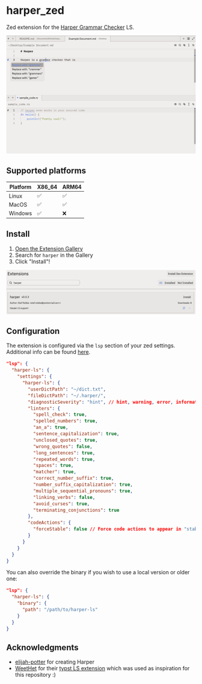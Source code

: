 # harper_zed

Zed extension for the
[Harper Grammar Checker](https://github.com/elijah-potter/harper) LS.

![Harper running inside zed](./images/zed_demo.png)

## Supported platforms

| Platform | X86_64 | ARM64 |
|---|---|---|
| Linux | ✅ | ✅ |
| MacOS | ✅ | ✅ |
| Windows | ✅ | ❌ |

## Install

1. [Open the Extension Gallery](https://zed.dev/docs/extensions/installing-extensions)
2. Search for `harper` in the Gallery
3. Click "Install"!

![Harper in the Zed Extension Gallery](./images/extension_in_gallery.png)

## Configuration

The extension is configured via the `lsp` section of your zed settings.
Additional info can be found [here](https://github.com/elijah-potter/harper/tree/master/harper-ls).
```json
"lsp": {
  "harper-ls": {
    "settings": {
      "harper-ls": {
        "userDictPath": "~/dict.txt",
        "fileDictPath": "~/.harper/",
        "diagnosticSeverity": "hint", // hint, warning, error, information
        "linters": {
          "spell_check": true,
          "spelled_numbers": true,
          "an_a": true,
          "sentence_capitalization": true,
          "unclosed_quotes": true,
          "wrong_quotes": false,
          "long_sentences": true,
          "repeated_words": true,
          "spaces": true,
          "matcher": true,
          "correct_number_suffix": true,
          "number_suffix_capitalization": true,
          "multiple_sequential_pronouns": true,
          "linking_verbs": false,
          "avoid_curses": true,
          "terminating_conjunctions": true
        },
        "codeActions": {
          "forceStable": false // Force code actions to appear in "stable" positions
        }
      }
    }
  }
}
```

You can also override the binary if you wish to use a local version or older one:

```json
"lsp": {
  "harper-ls": {
    "binary": {
      "path": "/path/to/harper-ls"
    }
  }
}
```

## Acknowledgments

- [elijah-potter](https://github.com/elijah-potter) for creating Harper
- [WeetHet](https://github.com/WeetHet) for their
  [typst LS extension](https://github.com/WeetHet/typst.zed) which was used as
  inspiration for this repository :)
